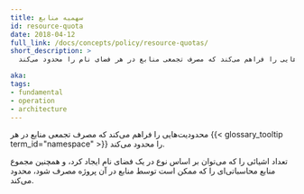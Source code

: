 ```yaml
---
title: سهمیه منابع
id: resource-quota
date: 2018-04-12
full_link: /docs/concepts/policy/resource-quotas/
short_description: >
  محدودیت‌هایی را فراهم می‌کند که مصرف تجمعی منابع در هر فضای نام را محدود می‌کند.

aka: 
tags:
- fundamental
- operation
- architecture
---
```

 محدودیت‌هایی را فراهم می‌کند که مصرف تجمعی منابع در هر {{< glossary_tooltip term_id="namespace" >}} را محدود می‌کند.

<!--more--> 

تعداد اشیائی را که می‌توان بر اساس نوع در یک فضای نام ایجاد کرد، و همچنین مجموع منابع محاسباتی‌ای را که ممکن است توسط منابع در آن پروژه مصرف شود، محدود می‌کند.

